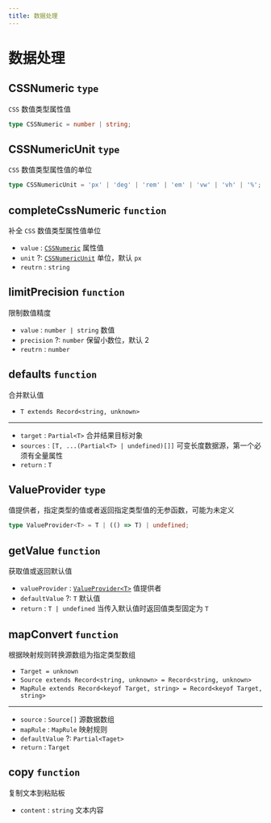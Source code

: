 ```yaml
---
title: 数据处理
---
```


# 数据处理

## CSSNumeric `type`

`CSS` 数值类型属性值

```ts
type CSSNumeric = number | string;
```

## CSSNumericUnit `type`

`CSS` 数值类型属性值的单位

```ts
type CSSNumericUnit = 'px' | 'deg' | 'rem' | 'em' | 'vw' | 'vh' | '%';
```

## completeCssNumeric `function`

补全 `CSS` 数值类型属性值单位

-   `value` : [`CSSNumeric`](#cssnumeric-type) 属性值
-   `unit` ?: [`CSSNumericUnit`](#cssnumericunit-type) 单位，默认 `px`
-   `reutrn` : `string`

## limitPrecision `function`

限制数值精度

-   `value` : `number | string` 数值
-   `precision` ?: `number` 保留小数位，默认 2
-   `reutrn` : `number`

## defaults `function`

合并默认值

-   `T extends Record<string, unknown>`

---

-   `target` : `Partial<T>` 合并结果目标对象
-   `sources` : `[T, ...(Partial<T> | undefined)[]]` 可变长度数据源，第一个必须有全量属性
-   `return` : `T`

## ValueProvider `type`

值提供者，指定类型的值或者返回指定类型值的无参函数，可能为未定义

```ts
type ValueProvider<T> = T | (() => T) | undefined;
```

## getValue `function`

获取值或返回默认值

-   `valueProvider` : [`ValueProvider<T>`](#valueprovider-type) 值提供者
-   `defaultValue` ?: `T` 默认值
-   `return` : `T | undefined` 当传入默认值时返回值类型固定为 `T`

## mapConvert `function`

根据映射规则转换源数组为指定类型数组

-   `Target = unknown`
-   `Source extends Record<string, unknown> = Record<string, unknown>`
-   `MapRule extends Record<keyof Target, string> = Record<keyof Target, string>`

---

-   `source` : `Source[]` 源数据数组
-   `mapRule` : `MapRule` 映射规则
-   `defaultValue` ?: `Partial<Taget>`
-   `return` : `Target`

## copy `function`

复制文本到粘贴板

-   `content` : `string` 文本内容
